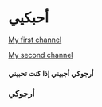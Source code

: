 <!DOCTYPE html>

<html>
  <head>
    <title>to el baair</title>
  </head>
  <body>
    <h1>أحبكيي</h1>
    <a href="https://www.youtube.com/@Adnane-wi1mj">
      <p>My first channel</p>
    </a>
    <a href="https://www.youtube.com/@adnanehaddad6127">
      <p>My second channel</p>
    </a>
    <h4>أرجوكي أجبيني إذا كنت تحبيني</h4>
    <h3>أرجوكي</h3>
  </body>
</html>
